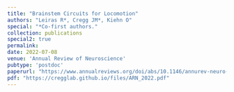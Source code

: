 ```yaml
---
title: "Brainstem Circuits for Locomotion"
authors: "Leiras R*, Cregg JM*, Kiehn O"
special: "*Co-first authors."
collection: publications
special2: true
permalink:
date: 2022-07-08
venue: 'Annual Review of Neuroscience'
pubtype: 'postdoc'
paperurl: "https://www.annualreviews.org/doi/abs/10.1146/annurev-neuro-082321-025137"
pdf: "https://cregglab.github.io/files/ARN_2022.pdf"
---
```


